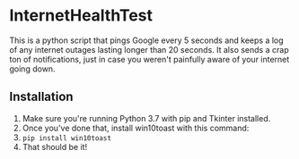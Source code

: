 # InternetHealthTest
This is a python script that pings Google every 5 seconds and keeps a log of any internet outages lasting longer than 20 seconds.
It also sends a crap ton of notifications, just in case you weren't painfully aware of your internet going down.

## Installation
1. Make sure you're running Python 3.7 with pip and Tkinter installed.
2. Once you've done that, install win10toast with this command:
3. ```pip install win10toast```
4. That should be it!
